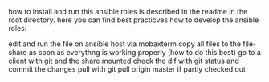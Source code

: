 how to install and run this ansible roles is described in the readme in the root directory.
here you can find best practicves how to develop the ansible roles:

edit and run the file on ansible host via mobaxterm
copy all files to the file-share as soon as everythng is working properly (how to do this best)
go to a client with git and the share mounted
check the dif with git status and commit the changes
pull with  git pull origin master if partly checked out


